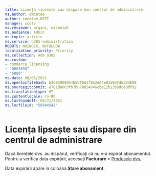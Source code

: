 ```yaml
---
title: Licența lipsește sau dispare din centrul de administrare
ms.author: cmcatee
author: cmcatee-MSFT
manager: scotv
ms.reviewer: argani, nicholak
ms.audience: Admin
ms.topic: article
ms.service: o365-administration
ROBOTS: NOINDEX, NOFOLLOW
localization_priority: Priority
ms.collection: Adm_O365
ms.custom:
- commerce_licensing
- "9003038"
- "5800"
ms.date: 08/05/2021
ms.openlocfilehash: b2e9290806465bf0d1f862ed4e91a9bfd6a84b88
ms.sourcegitcommit: e781da003fb7b878854846cbe12b13b9dca8df92
ms.translationtype: HT
ms.contentlocale: ro-RO
ms.lasthandoff: 08/31/2021
ms.locfileid: "58844542"
---
```

# <a name="license-missing-or-disappears-from-the-admin-center"></a>Licența lipsește sau dispare din centrul de administrare

Dacă licențele dvs. au dispărut, verificați că nu v-a expirat abonamentul. Pentru a verifica data expirării, accesați **Facturare** > [Produsele dvs.](https://go.microsoft.com/fwlink/p/?linkid=842054)

Data expirării apare în coloana **Stare abonament**.